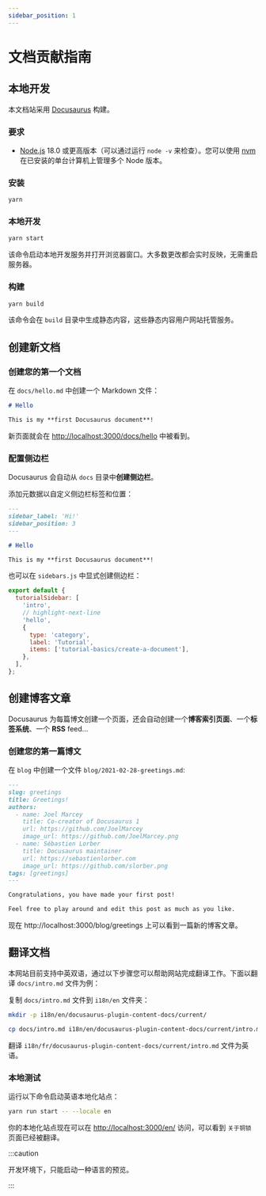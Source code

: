 ```yaml
---
sidebar_position: 1
---
```


# 文档贡献指南

## 本地开发

本文档站采用 [Docusaurus](https://docusaurus.io/) 构建。

### 要求

- [Node.js](https://nodejs.org/en/download/) 18.0 或更高版本（可以通过运行 `node -v` 来检查）。您可以使用 [nvm](https://github.com/nvm-sh/nvm) 在已安装的单台计算机上管理多个 Node 版本。

### 安装

```bash
yarn
```

### 本地开发

```bash
yarn start
```

该命令启动本地开发服务并打开浏览器窗口。大多数更改都会实时反映，无需重启服务器。

### 构建

```bash
yarn build
```

该命令会在 `build` 目录中生成静态内容，这些静态内容用户网站托管服务。

## 创建新文档

### 创建您的第一个文档

在 `docs/hello.md` 中创建一个 Markdown 文件：

```md title="docs/hello.md"
# Hello

This is my **first Docusaurus document**!
```

新页面就会在 [http://localhost:3000/docs/hello](http://localhost:3000/docs/hello) 中被看到。


### 配置侧边栏

Docusaurus 会自动从 `docs` 目录中**创建侧边栏**。

添加元数据以自定义侧边栏标签和位置：

```md title="docs/hello.md" {1-4}
---
sidebar_label: 'Hi!'
sidebar_position: 3
---

# Hello

This is my **first Docusaurus document**!
```

也可以在 `sidebars.js` 中显式创建侧边栏：

```js title="sidebars.js"
export default {
  tutorialSidebar: [
    'intro',
    // highlight-next-line
    'hello',
    {
      type: 'category',
      label: 'Tutorial',
      items: ['tutorial-basics/create-a-document'],
    },
  ],
};
```

## 创建博客文章

Docusaurus 为每篇博文创建一个页面，还会自动创建一个**博客索引页面**、一个**标签系统**、一个 **RSS** feed...

### 创建您的第一篇博文

在 `blog` 中创建一个文件 `blog/2021-02-28-greetings.md`:

```md title="blog/2021-02-28-greetings.md"
---
slug: greetings
title: Greetings!
authors:
  - name: Joel Marcey
    title: Co-creator of Docusaurus 1
    url: https://github.com/JoelMarcey
    image_url: https://github.com/JoelMarcey.png
  - name: Sébastien Lorber
    title: Docusaurus maintainer
    url: https://sebastienlorber.com
    image_url: https://github.com/slorber.png
tags: [greetings]
---

Congratulations, you have made your first post!

Feel free to play around and edit this post as much as you like.
```

现在 http://localhost:3000/blog/greetings 上可以看到一篇新的博客文章。

## 翻译文档

本网站目前支持中英双语，通过以下步骤您可以帮助网站完成翻译工作。下面以翻译 `docs/intro.md` 文件为例：   

复制 `docs/intro.md` 文件到 `i18n/en` 文件夹：

```bash
mkdir -p i18n/en/docusaurus-plugin-content-docs/current/

cp docs/intro.md i18n/en/docusaurus-plugin-content-docs/current/intro.md
```

翻译 `i18n/fr/docusaurus-plugin-content-docs/current/intro.md` 文件为英语。

### 本地测试

运行以下命令启动英语本地化站点：

```bash
yarn run start -- --locale en
```

你的本地化站点现在可以在 [http://localhost:3000/en/](http://localhost:3000/en/) 访问，可以看到 `关于铜锁` 页面已经被翻译。

:::caution

开发环境下，只能启动一种语言的预览。

:::


